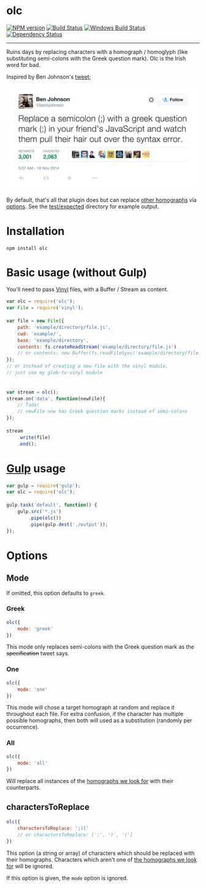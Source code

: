 olc 
===

[![NPM version][npm-image]][npm-url] [![Build Status][travis-image]][travis-url] [![Windows Build Status][appveyor-image]][appveyor-url] [![Dependency Status][depstat-image]][depstat-url] 

---

Ruins days by replacing characters with a homograph / homoglyph (like substituting semi-colons with the Greek question mark). Olc is the Irish word for bad.

Inspired by Ben Johnson's [tweet](https://twitter.com/benbjohnson/status/533848879423578112);

[![Replace a semicolon (;) with a greek question mark (;) in your friend's JavaScript and watch them pull their hair out over the syntax error.](images/tweet.png)](https://twitter.com/benbjohnson/status/533848879423578112)

By default, that's all that plugin does but can replace [other homographs](homographs.json) via [options](#options). See the [test/expected](test/expected) directory for example output.

# Installation

```shell
npm install olc
```

# Basic usage (without Gulp)

You'll need to pass [Vinyl](https://github.com/gulpjs/vinyl) files, with a Buffer / Stream as content.

```js
var olc = require('olc');
var File = require('vinyl');

var file = new File({
    path: 'example/directory/file.js',
    cwd: 'example/',
    base: 'example/directory',
    contents: fs.createReadStream('example/directory/file.js')
    // or contents: new Buffer(fs.readFileSync('example/directory/file.js'))
});
// or instead of creating a new file with the vinyl module,
// just use my glob-to-vinyl module


var stream = olc();
stream.on('data', function(newFile){
    // Tada!
    // newFile now has Greek question marks instead of semi-colons
});

stream
    .write(file)
    .end();
```

# [Gulp](gulpjs.com) usage

```js
var gulp = require('gulp');
var olc = require('olc');

gulp.task('default', function() {
    gulp.src('*.js')
        .pipe(olc())
        .pipe(gulp.dest('./output'));
});
```

# Options

## Mode

If omitted, this option defaults to `greek`.

### Greek

```js
olc({
    mode: 'greek'
})
```

This mode only replaces semi-colons with the Greek question mark as the ~~specification~~ tweet says.

### One

```js
olc({
    mode: 'one'
})
```

This mode will chose a target homograph at random and replace it throughout each file. For extra confusion, if the character has multiple possible homographs, then both will used as a substitution (randomly per occurrence).

### All

```js
olc({
    mode: 'all'
})
```

Will replace all instances of the [homographs we look for](homographs.json) with their counterparts.

## charactersToReplace

```js
olc({
    charactersToReplace: ';)('
    // or charactersToReplace: [';', ')', '(']
})
```

This option (a string or array) of characters which should be replaced with their homographs. Characters which aren't one of [the homographs we look for](homographs.json) will be ignored.

If this option is given, the `mode` option is ignored.


[npm-url]: https://npmjs.org/package/olc
[npm-image]: http://img.shields.io/npm/v/olc.svg?style=flat

[travis-url]: http://travis-ci.org/adam-lynch/olc
[travis-image]: http://img.shields.io/travis/adam-lynch/olc.svg?style=flat

[appveyor-url]: https://ci.appveyor.com/project/adam-lynch/olc/branch/master
[appveyor-image]: https://ci.appveyor.com/api/projects/status/0c81jdoev69sexq0/branch/master?svg=true

[depstat-url]: https://david-dm.org/adam-lynch/olc
[depstat-image]: https://david-dm.org/adam-lynch/olc.svg?style=flat